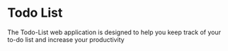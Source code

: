 # Todo List
The Todo-List web application is designed to help you keep track of your to-do list and increase your productivity
